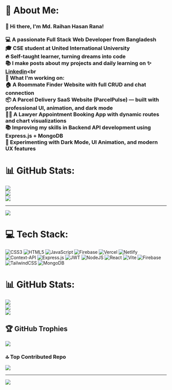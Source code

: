 # 💫 About Me:
### 👋 Hi there, I'm Md. Raihan Hasan Rana!<br><br>💻 A passionate Full Stack Web Developer from Bangladesh<br>🎓 CSE student at United International University<br>🔥 Self-taught learner, turning dreams into code<br>📚 I make posts about my projects and daily learning on ✨ [Linkedin](https://www.linkedin.com/in/md-raihan-hasan-rana-61962328a/)<br<br>📌 What I'm working on:<br>🏠 A Roommate Finder Website with full CRUD and chat connection<br>📦 A Parcel Delivery SaaS Website (ParcelPulse) — built with professional UI, animation, and dark mode<br>👨‍⚖️ A Lawyer Appointment Booking App with dynamic routes and chart visualizations<br>📚 Improving my skills in Backend API development using Express.js + MongoDB<br>🧪 Experimenting with Dark Mode, UI Animation, and modern UX features<br>

# 📊 GitHub Stats:
![](https://github-readme-stats.vercel.app/api?username=Raihan-143&theme=dark&hide_border=false&include_all_commits=false&count_private=false)<br/>
![](https://nirzak-streak-stats.vercel.app/?user=Raihan-143&theme=dark&hide_border=false)<br/>
![](https://github-readme-stats.vercel.app/api/top-langs/?username=Raihan-143&theme=dark&hide_border=false&include_all_commits=false&count_private=false&layout=compact)

---
[![](https://visitcount.itsvg.in/api?id=Raihan-143&icon=0&color=0)](https://visitcount.itsvg.in)

<!-- Proudly created with GPRM ( https://gprm.itsvg.in ) -->


# 💻 Tech Stack:
![CSS3](https://img.shields.io/badge/css3-%231572B6.svg?style=for-the-badge&logo=css3&logoColor=white) ![HTML5](https://img.shields.io/badge/html5-%23E34F26.svg?style=for-the-badge&logo=html5&logoColor=white) ![JavaScript](https://img.shields.io/badge/javascript-%23323330.svg?style=for-the-badge&logo=javascript&logoColor=%23F7DF1E) ![Firebase](https://img.shields.io/badge/firebase-%23039BE5.svg?style=for-the-badge&logo=firebase) ![Vercel](https://img.shields.io/badge/vercel-%23000000.svg?style=for-the-badge&logo=vercel&logoColor=white) ![Netlify](https://img.shields.io/badge/netlify-%23000000.svg?style=for-the-badge&logo=netlify&logoColor=#00C7B7) ![Context-API](https://img.shields.io/badge/Context--Api-000000?style=for-the-badge&logo=react) ![Express.js](https://img.shields.io/badge/express.js-%23404d59.svg?style=for-the-badge&logo=express&logoColor=%2361DAFB) ![JWT](https://img.shields.io/badge/JWT-black?style=for-the-badge&logo=JSON%20web%20tokens) ![NodeJS](https://img.shields.io/badge/node.js-6DA55F?style=for-the-badge&logo=node.js&logoColor=white) ![React](https://img.shields.io/badge/react-%2320232a.svg?style=for-the-badge&logo=react&logoColor=%2361DAFB) ![Vite](https://img.shields.io/badge/vite-%23646CFF.svg?style=for-the-badge&logo=vite&logoColor=white) ![Firebase](https://img.shields.io/badge/firebase-a08021?style=for-the-badge&logo=firebase&logoColor=ffcd34) ![TailwindCSS](https://img.shields.io/badge/tailwindcss-%2338B2AC.svg?style=for-the-badge&logo=tailwind-css&logoColor=white) ![MongoDB](https://img.shields.io/badge/MongoDB-%234ea94b.svg?style=for-the-badge&logo=mongodb&logoColor=white)
# 📊 GitHub Stats:
![](https://github-readme-stats.vercel.app/api?username=Raihan-143&theme=merko&hide_border=false&include_all_commits=false&count_private=false)<br/>
![](https://nirzak-streak-stats.vercel.app/?user=Raihan-143&theme=merko&hide_border=false)<br/>
![](https://github-readme-stats.vercel.app/api/top-langs/?username=Raihan-143&theme=merko&hide_border=false&include_all_commits=false&count_private=false&layout=compact)

## 🏆 GitHub Trophies
![](https://github-profile-trophy.vercel.app/?username=Raihan-143&theme=radical&no-frame=false&no-bg=true&margin-w=4)

### 🔝 Top Contributed Repo
![](https://github-contributor-stats.vercel.app/api?username=Raihan-143&limit=5&theme=merko&combine_all_yearly_contributions=true)

---
[![](https://visitcount.itsvg.in/api?id=Raihan-143&icon=0&color=0)](https://visitcount.itsvg.in)

<!-- Proudly created with GPRM ( https://gprm.itsvg.in ) -->


